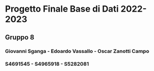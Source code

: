 
# Progetto Finale Base di Dati 2022-2023 
## Gruppo 8
### Giovanni Sganga - Edoardo Vassallo - Oscar Zanotti Campo
### S4691545 - S4965918 - S5282081
